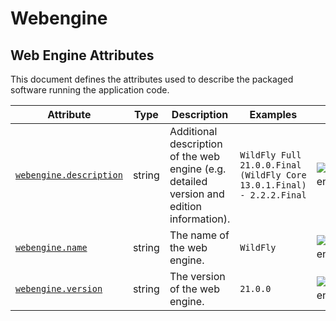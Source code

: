 <!-- NOTE: THIS FILE IS AUTOGENERATED. DO NOT EDIT BY HAND. -->
<!-- see templates/registry/markdown/attribute_namespace.md.j2 -->

# Webengine

## Web Engine Attributes

This document defines the attributes used to describe the packaged software running the application code.

| Attribute | Type | Description | Examples | Stability |
|---|---|---|---|---|
| <a id="webengine-description" href="#webengine-description">`webengine.description`</a> | string | Additional description of the web engine (e.g. detailed version and edition information). | `WildFly Full 21.0.0.Final (WildFly Core 13.0.1.Final) - 2.2.2.Final` | ![Development](https://img.shields.io/badge/-development-blue) |
| <a id="webengine-name" href="#webengine-name">`webengine.name`</a> | string | The name of the web engine. | `WildFly` | ![Development](https://img.shields.io/badge/-development-blue) |
| <a id="webengine-version" href="#webengine-version">`webengine.version`</a> | string | The version of the web engine. | `21.0.0` | ![Development](https://img.shields.io/badge/-development-blue) |
